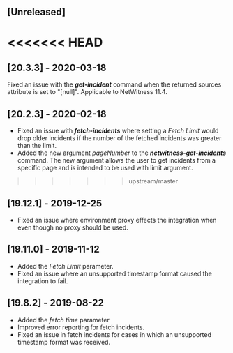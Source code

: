 ## [Unreleased]


<<<<<<< HEAD
=======
## [20.3.3] - 2020-03-18
Fixed an issue with the ***get-incident*** command when the returned sources attribute is set to "[null]". Applicable to NetWitness 11.4.

## [20.2.3] - 2020-02-18
- Fixed an issue with ***fetch-incidents*** where setting a *Fetch Limit* would drop older incidents if the number of the fetched incidents was greater than the limit.
- Added the new argument *pageNumber* to  the ***netwitness-get-incidents*** command. The new argument allows the user to get incidents from a specific page and is intended to be used with limit argument.

>>>>>>> upstream/master
## [19.12.1] - 2019-12-25
  - Fixed an issue where environment proxy effects the integration when even though no proxy should be used.


## [19.11.0] - 2019-11-12
  - Added the *Fetch Limit* parameter.
  - Fixed an issue where an unsupported timestamp format caused the integration to fail.

## [19.8.2] - 2019-08-22
  - Added the *fetch time* parameter
  - Improved error reporting for fetch incidents.
  - Fixed an issue in fetch incidents for cases in which an unsupported timestamp format was received.
